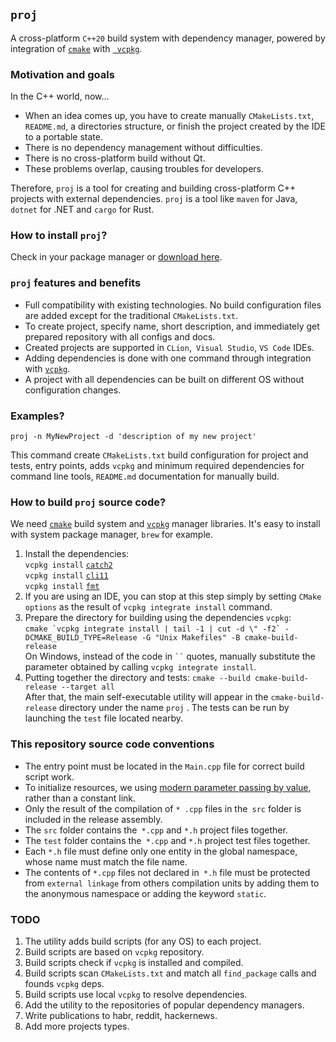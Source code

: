 ## `proj`

A cross-platform `C++20` build system with dependency manager, powered by integration of [`cmake`](https://cmake.org/)
with [` vcpkg`](https://github.com/microsoft/vcpkg).

### Motivation and goals

In the С++ world, now...

* When an idea comes up, you have to create manually `CMakeLists.txt`,` README.md`, a directories structure, or finish
  the project created by the IDE to a portable state.
* There is no dependency management without difficulties.
* There is no cross-platform build without Qt.
* These problems overlap, causing troubles for developers.

Therefore, `proj` is a tool for creating and building cross-platform C++ projects with external dependencies. `proj` is
a tool like `maven` for Java, `dotnet` for .NET and `cargo` for Rust.

### How to install `proj`?

Check in your package manager or [download here](https://github.com/demidko/proj/releases).

### `proj` features and benefits

* Full compatibility with existing technologies. No build configuration files are added except for the
  traditional `CMakeLists.txt`.
* To create project, specify name, short description, and immediately get prepared repository with all configs and docs.
* Created projects are supported in `CLion`,` Visual Studio`, `VS Code` IDEs.
* Adding dependencies is done with one command through integration with [`vcpkg`](https://github.com/microsoft/vcpkg).
* A project with all dependencies can be built on different OS without configuration changes.

### Examples?

`proj -n MyNewProject -d 'description of my new project'`

This command create `CMakeLists.txt` build configuration for project and tests, entry points, adds `vcpkg` and minimum
required dependencies for command line tools, `README.md` documentation for manually build.

### How to build `proj` source code?

We need [`cmake`](https://cmake.org/download) build system and [`vcpkg`](https://github.com/microsoft/vcpkg) manager
libraries. It's easy to install with system package manager, `brew` for example.

1. Install the dependencies:  
   `vcpkg install` [`catch2`](https://github.com/catchorg/Catch2)  
   `vcpkg install` [`cli11`](https://github.com/CLIUtils/CLI11)  
   `vcpkg install` [`fmt`](https://github.com/fmtlib/fmt)
1. If you are using an IDE, you can stop at this step simply by setting `CMake options` as the result
   of `vcpkg integrate install` command.
1. Prepare the directory for building using the dependencies `vcpkg`:  
   ```cmake `vcpkg integrate install | tail -1 | cut -d \" -f2` -DCMAKE_BUILD_TYPE=Release -G "Unix Makefiles" -B cmake-build-release```  
   On Windows, instead of the code in ``` `` ``` quotes, manually substitute the parameter obtained by
   calling `vcpkg integrate install`.
1. Putting together the directory and tests:
   `cmake --build cmake-build-release --target all`  
   After that, the main self-executable utility will appear in the `cmake-build-release` directory under the name `proj`
   . The tests can be run by launching the `test` file located nearby.

### This repository source code conventions

* The entry point must be located in the `Main.cpp` file for correct build script work.
* To initialize resources, we using [modern parameter passing by value](https://habr.com/ru/post/460955/), rather than a
  constant link.
* Only the result of the compilation of `* .cpp` files in the` src` folder is included in the release assembly.
* The `src` folder contains the` *.cpp` and `*.h` project files together.
* The `test` folder contains the` *.cpp` and `*.h` project test files together.
* Each `*.h` file must define only one entity in the global namespace, whose name must match the file name.
* The contents of `*.cpp` files not declared in` *.h` file must be protected from `external linkage` from others
  compilation units by adding them to the anonymous namespace or adding the keyword `static`.

### TODO

1. The utility adds build scripts (for any OS) to each project.
1. Build scripts are based on `vcpkg` repository.
1. Build scripts check if `vcpkg` is installed and compiled.
1. Build scripts scan `CMakeLists.txt` and match all `find_package` calls and founds `vcpkg` deps.
1. Build scripts use local `vcpkg` to resolve dependencies.
1. Add the utility to the repositories of popular dependency managers.
1. Write publications to habr, reddit, hackernews.
1. Add more projects types.
